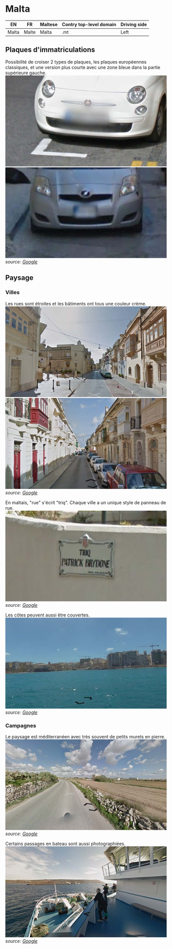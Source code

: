 # Malta

EN | FR | Maltese | Contry top-level domain | Driving side
--- | --- | --- | --- | ---
Malta | Malte | Malta | .mt | Left

## Plaques d'immatriculations

Possibilité de croiser 2 types de plaques, les plaques européennes classiques, et une version plus courte avec une zone bleue dans la partie supérieure gauche.  
![Malta - License plate](src/mt002.jpg)
![Malta - License plate](src/mt001.jpg)
*source: [Google](https://earth.google.com/web)*

## Paysage

### Villes

Les rues sont étroites et les bâtiments ont tous une couleur crème.  
![Malta - Cities 1](src/mt003.jpg)
![Malta - Cities 2](src/mt004.jpg)
*source: [Google](https://earth.google.com/web)*

En maltais, "rue" s'écrit "triq". Chaque ville a un unique style de panneau de rue.  
![Malta - Cities 3](src/mt006.jpg)
*source: [Google](https://earth.google.com/web)*

Les côtes peuvent aussi être couvertes.  
![Malta - Cities 4](src/mt007.jpg)
*source: [Google](https://earth.google.com/web)*

### Campagnes

Le paysage est méditerranéen avec très souvent de petits murets en pierre.  
![Malta - Countryside 1](src/mt005.jpg)
*source: [Google](https://earth.google.com/web)*

Certains passages en bateau sont aussi photographiées.
![Malta - Countryside 2](src/mt008.jpg)
*source: [Google](https://earth.google.com/web)*
